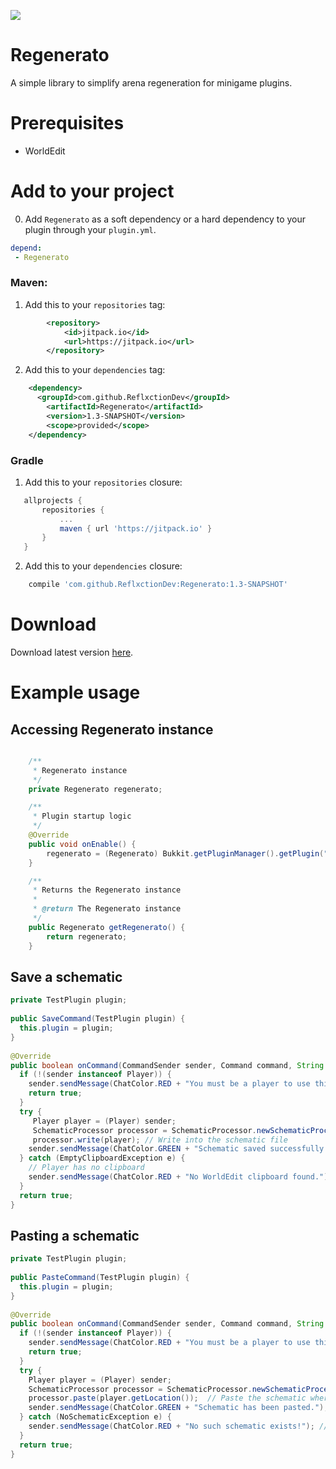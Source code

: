 [![](https://jitpack.io/v/ReflxctionDev/Regenerato.svg)](https://jitpack.io/#ReflxctionDev/Regenerato)
# Regenerato  
A simple library to simplify arena regeneration for minigame plugins.  

# Prerequisites
* WorldEdit

# Add to your project
 0. Add `Regenerato` as a soft dependency or a hard dependency to your plugin through your `plugin.yml`.
 ```yml
depend:  
  - Regenerato
 ```
### Maven:

 1. Add this to your `repositories` tag:
```xml
		<repository>
		    <id>jitpack.io</id>
		    <url>https://jitpack.io</url>
		</repository>
```

 2. Add this to your `dependencies` tag:
```xml
	<dependency>
	  <groupId>com.github.ReflxctionDev</groupId>
	    <artifactId>Regenerato</artifactId>
	    <version>1.3-SNAPSHOT</version>
	    <scope>provided</scope>
	</dependency>
```
### Gradle

 1. Add this to your `repositories` closure:
 ```gradle
 	allprojects {
		repositories {
			...
			maven { url 'https://jitpack.io' }
		}
	}
 ```
2. Add this to your `dependencies` closure:
```gradle
    compile 'com.github.ReflxctionDev:Regenerato:1.3-SNAPSHOT'
```

# Download
Download latest version [here](https://github.com/ReflxctionDev/Regenerato/releases/tag/1.3-SNAPSHOT).

# Example usage
## Accessing Regenerato instance
```java

    /**
     * Regenerato instance
     */
    private Regenerato regenerato;

    /**
     * Plugin startup logic
     */
    @Override
    public void onEnable() {
        regenerato = (Regenerato) Bukkit.getPluginManager().getPlugin("Regenerato");
    }

    /**
     * Returns the Regenerato instance
     *
     * @return The Regenerato instance
     */
    public Regenerato getRegenerato() {
        return regenerato;
    }
```

## Save a schematic
```java
private TestPlugin plugin;  
  
public SaveCommand(TestPlugin plugin) {  
  this.plugin = plugin;  
}  
  
@Override  
public boolean onCommand(CommandSender sender, Command command, String label, String[] args) {  
  if (!(sender instanceof Player)) {  
    sender.sendMessage(ChatColor.RED + "You must be a player to use this command!");  
    return true;  
  }  
  try {  
     Player player = (Player) sender;  
     SchematicProcessor processor = SchematicProcessor.newSchematicProcessor(plugin.getRegenerato().getWorldEdit(), sender.getName(), plugin.getDataFolder());  // Create a schematic file with the player name
     processor.write(player); // Write into the schematic file
    sender.sendMessage(ChatColor.GREEN + "Schematic saved successfully.");  
  } catch (EmptyClipboardException e) {  
    // Player has no clipboard
    sender.sendMessage(ChatColor.RED + "No WorldEdit clipboard found.");  
  }  
  return true;  
}
```

##  Pasting a schematic
```java
private TestPlugin plugin;  
  
public PasteCommand(TestPlugin plugin) {  
  this.plugin = plugin;  
}  
  
@Override  
public boolean onCommand(CommandSender sender, Command command, String label, String[] args) {  
  if (!(sender instanceof Player)) {  
    sender.sendMessage(ChatColor.RED + "You must be a player to use this command!");  
    return true;  
  }  
  try {  
    Player player = (Player) sender;  
    SchematicProcessor processor = SchematicProcessor.newSchematicProcessor(plugin.getRegenerato().getWorldEdit(), sender.getName(), plugin.getDataFolder());  // Load the schematic that has the player name
    processor.paste(player.getLocation());  // Paste the schematic wherever the player is standing
    sender.sendMessage(ChatColor.GREEN + "Schematic has been pasted.");  
  } catch (NoSchematicException e) {  
    sender.sendMessage(ChatColor.RED + "No such schematic exists!"); // No schematic with the specified name exists
  }  
  return true;  
}
```
